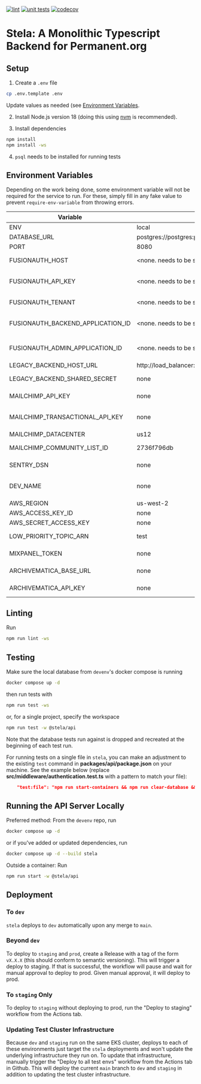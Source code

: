 [![lint](https://github.com/PermanentOrg/stela/actions/workflows/lint.yml/badge.svg)](https://github.com/PermanentOrg/stela/actions/workflows/lint.yml)
[![unit tests](https://github.com/PermanentOrg/stela/actions/workflows/test.yml/badge.svg)](https://github.com/PermanentOrg/stela/actions/workflows/test.yml)
[![codecov](https://codecov.io/gh/PermanentOrg/stela/branch/main/graph/badge.svg?token=4LYJGPGU57)](https://codecov.io/gh/PermanentOrg/stela)

# Stela: A Monolithic Typescript Backend for Permanent.org

## Setup

1. Create a `.env` file

```bash
cp .env.template .env
```

Update values as needed (see [Environment Variables](#environment-variables).

2. Install Node.js version 18 (doing this using [nvm](https://github.com/nvm-sh/nvm) is recommended).

3. Install dependencies

```bash
npm install
npm install -ws
```

4. `psql` needs to be installed for running tests

## Environment Variables

Depending on the work being done, some environment variable will not be required for the service to run.
For these, simply fill in any fake value to prevent `require-env-variable` from throwing errors.

| Variable                          | Default                                               | Notes                                                                                                               |
| --------------------------------- | ----------------------------------------------------- | ------------------------------------------------------------------------------------------------------------------- |
| ENV                               | local                                                 | Tells stela what environment it's running in                                                                        |
| DATABASE_URL                      | postgres://postgres:permanent@database:5432/permanent | Run tests to generate default database                                                                              |
| PORT                              | 8080                                                  | Tells stela what port to run on                                                                                     |
| FUSIONAUTH_HOST                   | <none. needs to be set>                               | Fusionauth's host URL. Should be different between prod and other envs.                                             |
| FUSIONAUTH_API_KEY                | <none. needs to be set>                               | Find it in Fusionauth admin panel -> settings -> API keys -> the one called "back-end (local)"                      |
| FUSIONAUTH_TENANT                 | <none. needs to be set>                               | Find it in Fusionauth admin panel -> Tenants -> the one called "Local"                                              |
| FUSIONAUTH_BACKEND_APPLICATION_ID | <none. needs to be set>                               | Find it in Fusionauth admin panel -> Applications -> the one called "back-end (local)"                              |
| FUSIONAUTH_ADMIN_APPLICATION_ID   | <none. needs to be set>                               | Find it in Fusionauth admin panel -> Applications -> the one called "admin-local"                                   |
| LEGACY_BACKEND_HOST_URL           | http://load_balancer:80/api                           |
| LEGACY_BACKEND_SHARED_SECRET      | none                                                  | Can be found in `back-end`'s library/base/constants/base.constants.php                                              |
| MAILCHIMP_API_KEY                 | none                                                  | Can be found in `back-end`'s library/base/constants/base.constants.php                                              |
| MAILCHIMP_TRANSACTIONAL_API_KEY   | none                                                  | Can be found in `back-end`'s library/base/constants/base.constants.php, where it is called `MANDRILL_API_KEY`       |
| MAILCHIMP_DATACENTER              | us12                                                  |
| MAILCHIMP_COMMUNITY_LIST_ID       | 2736f796db                                            | The default value corresponds to the `dev` list                                                                     |
| SENTRY_DSN                        | none                                                  | Can be found in Sentry under Projects > stela > Settings > Client Keys (DSN)                                        |
| DEV_NAME                          | none                                                  | Only set in local environments. Should be your given name. all lowercase. Used to create Sentry envs for developers |
| AWS_REGION                        | us-west-2                                             |                                                                                                                     |
| AWS_ACCESS_KEY_ID                 | none                                                  | The same one you use in `devenv`                                                                                    |
| AWS_SECRET_ACCESS_KEY             | none                                                  | The same one you use in `devenv`                                                                                    |
| LOW_PRIORITY_TOPIC_ARN            | test                                                  | Doesn't need to be set to a real ARN unless your work touches it specifically                                       |
| MIXPANEL_TOKEN                    | none                                                  | Found in Mixpanel at Settings > Project Settings > Project Token                                                    |
| ARCHIVEMATICA_BASE_URL            | none                                                  | It is the url of the EC2 instance on which archivematica is running                                                 |
| ARCHIVEMATICA_API_KEY             | none                                                  | Found in Bitwarden, not needed unless you're running the cleanup cron                                               |

## Linting

Run

```bash
npm run lint -ws
```

## Testing

Make sure the local database from `devenv`'s docker compose is running

```bash
docker compose up -d
```

then run tests with

```bash
npm run test -ws
```

or, for a single project, specify the workspace

```bash
npm run test -w @stela/api
```

Note that the database tests run against is dropped and recreated at the beginning of each test run.
<br />

For running tests on a single file in `stela`, you can make an adjustment to the existing `test` command in **packages/api/package.json** on your machine. See the example below (replace **src/middleware/authentication.test.ts** with a pattern to match your file):

```json
    "test:file": "npm run start-containers && npm run clear-database && npm run create-database && npm run set-up-database && (cd ../..; docker compose run stela node --experimental-vm-modules ../../node_modules/jest/bin/jest.js -i --silent=false -- src/middleware/authentication.test.ts)",
```

## Running the API Server Locally

Preferred method: From the `devenv` repo, run

```bash
docker compose up -d
```

or if you've added or updated dependencies, run

```bash
docker compose up -d --build stela
```

Outside a container: Run

```bash
npm run start -w @stela/api
```

## Deployment

### To `dev`

`stela` deploys to `dev` automatically upon any merge to `main`.

### Beyond `dev`

To deploy to `staging` and `prod`, create a Release with a tag of the form `vX.X.X` (this should conform to semantic
versioning). This will trigger a deploy to staging. If that is successful, the workflow will pause and wait for manual
approval to deploy to prod. Given manual approval, it will deploy to prod.

### To `staging` Only

To deploy to `staging` without deploying to prod, run the "Deploy to staging" workflow from the Actions tab.

### Updating Test Cluster Infrastructure

Because `dev` and `staging` run on the same EKS cluster, deploys to each of these environments just target the `stela`
deployments and won't update the underlying infrastructure they run on. To update that infrastructure, manually trigger
the "Deploy to all test envs" workflow from the Actions tab in Github. This will deploy the current `main` branch to
`dev` and `staging` in addition to updating the test cluster infrastructure.
